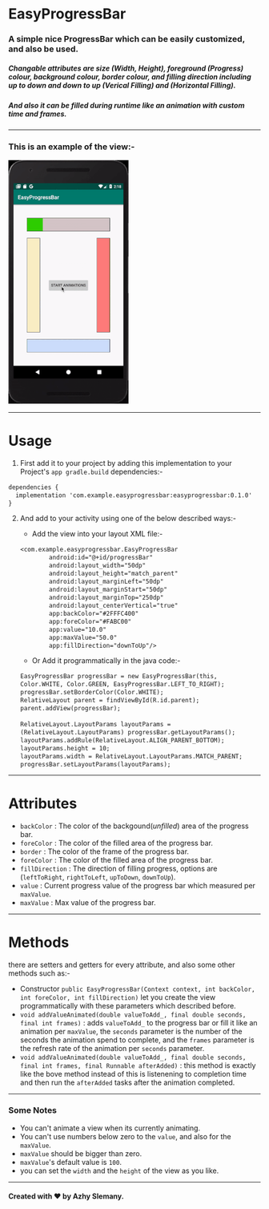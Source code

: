 # EasyProgressBar
### A simple nice **ProgressBar** which can be easily customized, and also be used.

##### Changable attributes are size (Width, Height), foreground (**Progress**) colour, background colour, border colour, and filling direction including up to down and down to up (Verical Filling) and (Horizontal Filling).
##### And also it can be filled during runtime like an animation with custom time and frames.
----------
### This is an example of the view:-

![](ezgif.com-resize.gif)

------------------------------------------

# Usage
1. First add it to your project by adding this implementation to your Project's `app gradle.build` dependencies:-

```
dependencies {
  implementation 'com.example.easyprogressbar:easyprogressbar:0.1.0'
}
```

2. And add to your activity using one of the below described ways:-
   - Add the view into your layout XML file:-

   ```
   <com.example.easyprogressbar.EasyProgressBar
           android:id="@+id/progressBar"
           android:layout_width="50dp"
           android:layout_height="match_parent"
           android:layout_marginLeft="50dp"
           android:layout_marginStart="50dp"
           android:layout_marginTop="250dp"
           android:layout_centerVertical="true"
           app:backColor="#2FFFC400"
           app:foreColor="#FABC00"
           app:value="10.0"
           app:maxValue="50.0"
           app:fillDirection="downToUp"/>
   ```

   - Or Add it programmatically in the java code:-
   
   ```
   EasyProgressBar progressBar = new EasyProgressBar(this, Color.WHITE, Color.GREEN, EasyProgressBar.LEFT_TO_RIGHT);
   progressBar.setBorderColor(Color.WHITE);
   RelativeLayout parent = findViewById(R.id.parent);
   parent.addView(progressBar);

   RelativeLayout.LayoutParams layoutParams = (RelativeLayout.LayoutParams) progressBar.getLayoutParams();
   layoutParams.addRule(RelativeLayout.ALIGN_PARENT_BOTTOM);
   layoutParams.height = 10;
   layoutParams.width = RelativeLayout.LayoutParams.MATCH_PARENT;
   progressBar.setLayoutParams(layoutParams);
   ```
-------
# Attributes
- `backColor` : The color of the backgound(_unfilled_) area of the progress bar.
- `foreColor` : The color of the filled area of the progress bar.
- `border` : The color of the frame of the progress bar.
- `foreColor` : The color of the filled area of the progress bar.
- `fillDirection` : The direction of filling progress, options are (`leftToRight`, `rightToLeft`, `upToDown`, `downToUp`).
- `value` : Current progress value of the progress bar which measured per `maxValue`.
- `maxValue` : Max value of the progress bar.
--------
# Methods
there are setters and getters for every attribute, and also some other methods such as:-
- Constructor `public EasyProgressBar(Context context, int backColor, int foreColor, int fillDirection)` let you create the view programmatically with these parameters which described before.
- `void addValueAnimated(double valueToAdd_, final double seconds, final int frames)` : adds `valueToAdd_` to the progress bar or fill it like an animation per `maxValue`, the `seconds` parameter is the number of the seconds the animation spend to complete, and the `frames` parameter is the refresh rate of the animation per `seconds` parameter.
- `void addValueAnimated(double valueToAdd_, final double seconds, final int frames, final Runnable afterAdded)` : this method is exactly like the bove method instead of this is listenening to completion time and then run the `afterAdded` tasks after the animation completed.
----------
### Some Notes
- You can't animate a view when its currently animating.
- You can't use numbers below zero to the `value`, and also for the `maxValue`.
- `maxValue` should be bigger than zero.
- `maxValue`'s default value is `100`.
- you can set the `width` and the `height` of the view as you like.
-------
#### Created with :heart: by Azhy Slemany.
